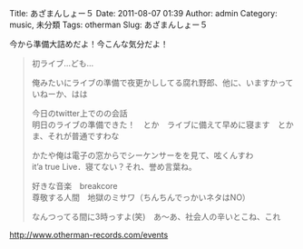 Title: あざまんしょー５
Date: 2011-08-07 01:39
Author: admin
Category: music, 未分類
Tags: otherman
Slug: あざまんしょー５

今から準備大詰めだよ！今こんな気分だよ！

> 初ライブ…ども…
>
> 俺みたいにライブの準備で夜更かししてる腐れ野郎、他に、いますかっていねーか、はは
>
> 今日のtwitter上でのの会話  
>  明日のライブの準備できた！　とか　ライブに備えて早めに寝ます　とか  
>  ま、それが普通ですわな
>
> かたや俺は電子の窓からでシーケンサーをを見て、呟くんすわ  
>  it’a true Live．寝てない？それ、誉め言葉ね。
>
> 好きな音楽　breakcore  
>  尊敬する人間　地獄のミサワ（ちんちんでっかいネタはNO）
>
> なんつってる間に3時っすよ(笑)　あ～あ、社会人の辛いとこね、これ

http://www.otherman-records.com/events
